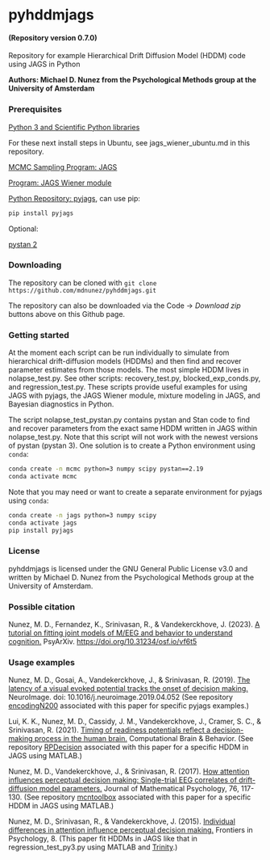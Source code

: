 # pyhddmjags
#### (Repository version 0.7.0)
Repository for example Hierarchical Drift Diffusion Model (HDDM) code using JAGS in Python

**Authors: Michael D. Nunez from the Psychological Methods group at the University of Amsterdam**

### Prerequisites

[Python 3 and Scientific Python libraries](https://www.anaconda.com/products/individual)

For these next install steps in Ubuntu, see jags_wiener_ubuntu.md in this repository.

[MCMC Sampling Program: JAGS](http://mcmc-jags.sourceforge.net/)

[Program: JAGS Wiener module](https://sourceforge.net/projects/jags-wiener/)

[Python Repository: pyjags](https://github.com/michaelnowotny/pyjags), can use pip:
```bash
pip install pyjags
```
Optional:

[pystan 2](https://pystan.readthedocs.io)


### Downloading

The repository can be cloned with `git clone https://github.com/mdnunez/pyhddmjags.git`

The repository can also be downloaded via the Code -> _Download zip_ buttons above on this Github page.

### Getting started

At the moment each script can be run individually to simulate from hierarchical drift-diffusion models (HDDMs) and then find and recover parameter estimates from those models. The most simple HDDM lives in nolapse_test.py. See other scripts: recovery_test.py, blocked_exp_conds.py, and regression_test.py. These scripts provide useful examples for using JAGS with pyjags, the JAGS Wiener module, mixture modeling in JAGS, and Bayesian diagnostics in Python. 

The script nolapse_test_pystan.py contains pystan and Stan code to find and recover parameters from the exact same HDDM written in JAGS within nolapse_test.py. Note that this script will not work with the newest versions of pystan (pystan 3). One solution is to create a Python environment using `conda`:
```bash
conda create -n mcmc python=3 numpy scipy pystan==2.19
conda activate mcmc
```

Note that you may need or want to create a separate environment for pyjags using `conda`:
```bash
conda create -n jags python=3 numpy scipy
conda activate jags
pip install pyjags
```

### License

pyhddmjags is licensed under the GNU General Public License v3.0 and written by Michael D. Nunez from the Psychological Methods group at the University of Amsterdam.

### Possible citation
Nunez, M. D., Fernandez, K., Srinivasan, R., & Vandekerckhove, J. (2023). [A tutorial on fitting joint models of M/EEG and behavior to understand cognition.](https://psyarxiv.com/vf6t5) PsyArXiv. https://doi.org/10.31234/osf.io/vf6t5

### Usage examples

Nunez, M. D., Gosai, A., Vandekerckhove, J., & Srinivasan, R. (2019).
[The latency of a visual evoked potential tracks the onset of decision making.](https://sci-hub.st/https://www.sciencedirect.com/science/article/pii/S1053811919303386) NeuroImage. doi: 10.1016/j.neuroimage.2019.04.052
(See repository [encodingN200](https://github.com/mdnunez/encodingN200) associated with this paper for specific pyjags examples.)

Lui, K. K., Nunez, M. D., Cassidy, J. M., Vandekerckhove, J., Cramer, S. C., & Srinivasan, R. (2021).
[Timing of readiness potentials reflect a decision-making process in the human brain.](https://sci-hub.st/https://link.springer.com/article/10.1007/s42113-020-00097-5) Computational Brain & Behavior.
(See repository [RPDecision](https://github.com/mdnunez/RPDecision) associated with this paper for a specific HDDM in JAGS using MATLAB.)

Nunez, M. D., Vandekerckhove, J., & Srinivasan, R. (2017).
[How attention influences perceptual decision making: Single-trial EEG correlates of drift-diffusion model parameters.](https://sci-hub.st/https://www.sciencedirect.com/science/article/abs/pii/S0022249616000316)
Journal of Mathematical Psychology, 76, 117-130.
(See repository [mcntoolbox](https://github.com/mdnunez/mcntoolbox) associated with this paper for a specific HDDM in JAGS using MATLAB.)

Nunez, M. D., Srinivasan, R., & Vandekerckhove, J. (2015). 
[Individual differences in attention influence perceptual decision making.](https://www.frontiersin.org/articles/10.3389/fpsyg.2015.00018/full) 
Frontiers in Psychology, 8.
(This paper fit HDDMs in JAGS like that in regression_test_py3.py using MATLAB and [Trinity](https://github.com/joachimvandekerckhove/trinity).)
